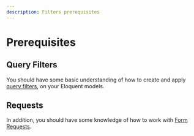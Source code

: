 ```yaml
---
description: Filters prerequisites
---
```


# Prerequisites

## Query Filters

You should have some basic understanding of how to create and apply [query filters](../database/query/criteria.md), on your Eloquent models.

## Requests

In addition, you should have some knowledge of how to work with [Form Requests](https://laravel.com/docs/10.x/validation#form-request-validation).
